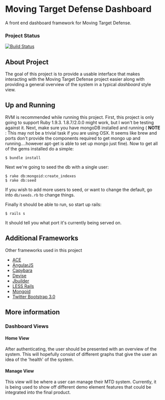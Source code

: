 # Moving Target Defense Dashboard

A front end dashboard framework for Moving Target Defense.

### Project Status

[![Build Status](https://travis-ci.org/briancain/mtd-dashboard.png?branch=master)](https://travis-ci.org/briancain/mtd-dashboard)

## About Project

The goal of this project is to provide a usable interface that makes interacting with the Moving Target Defense project easier along with providing a general overview of the system in a typical _dashboard_ style view.

## Up and Running

RVM is recommended while running this project. First, this project is only going to support Ruby 1.9.3. 1.8.7/2.0.0 might work, but I won't be testing against it. Next, make sure you have mongoDB installed and running ( __NOTE__ : This may not be a trivial task if you are using OSX. It seems like brew and ports don't provide the components required to get mongo up and running....however apt-get is able to set up mongo just fine). Now to get all of the gems installed do a simple:

    $ bundle install

Next we're going to seed the db with a single user:

    $ rake db:mongoid:create_indexes
    $ rake db:seed

If you wish to add more users to seed, or want to change the default, go into `db/seeds.rb` to change things.

Finally it should be able to run, so start up rails:

    $ rails s

It should tell you what port it's currently being served on.

## Additional Frameworks

Other frameworks used in this project

- [ACE](http://ace.c9.io/)
- [AngularJS](http://www.angularjs.org/)
- [Capybara](https://github.com/jnicklas/capybara)
- [Devise](https://github.com/plataformatec/devise)
- [Jbuilder](https://github.com/rails/jbuilder)
- [LESS Rails](https://rubygems.org/gems/less-rails)
- [Mongoid](http://mongoid.org/en/mongoid/index.html)
- [Twitter Bootstrap 3.0](http://getbootstrap.com/)

## More information

### Dashboard Views

#### Home View

After authenticating, the user should be presented with an overview of the system. This will hopefully consist of different graphs that give the user an idea of the 'health' of the system.

#### Manage View

This view will be where a user can manage their MTD system. Currently, it is being used to show off different demo element features that could be integrated into the final product.
